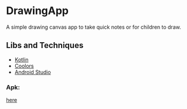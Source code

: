 # DrawingApp
A simple drawing canvas app to take quick notes or for children to draw.

## Libs and Techniques

* [Kotlin](https://kotlinlang.org/)
* [Coolors](https://coolors.co) 
* [Android Studio](https://developer.android.com/docs)

### Apk:
[here](https://drive.google.com/file/d/1Wy2KO1wpap2zXn09fAI1N32dNG1Vylzl/view?usp=sharing)
